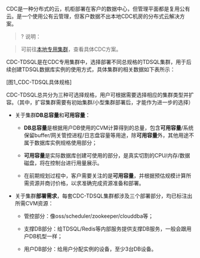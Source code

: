 CDC是一种分布式的云，机柜部署在客户的数据中心，但管理平面都是复用公有云。是一个使用公有云管理，但客户数据不出本地CDC机房的分布式云解决方案。

>? 说明：

> 可前往[本地专用集群](https://cloud.tencent.com/document/product/1346/49881)，查看具体CDC方案。

CDC-TDSQL是在CDC专用集群中，选择部署不同总规格的TDSQL集群，用于后续创建TDSQL数据库实例的使用方式，具体集群的相关数据如下表所示：

[图1_CDC-TDSQL具体规格]

CDC-TDSQL总共分为三种可选择规格，用户可根据需要选择相应的集群类型并扩容。（其中，扩容集群需要有初始集群/小型集群部署后，才能作为进一步的选择）

- 关于集群**DB总容量**和**可用容量**：
    -   **DB总容量**是根据用户DB使用的CVM计算得到的总量，包含**可用容量**/系统保留buffer/网关管控进程/日志盘容量等用途，除**可用容量**外，其他用途不属于数据库实例规格使用部分；

    - **可用容量**是实际数据库创建可使用的部分，是真实切割的CPU/内存/数据磁盘，将在控制台进行用量展示。
    - 在前期规划过程中，客户需要关注的是**可用容量**，并根据预估规模计算所需资源并商讨价格，以求准确完成资源准备和部署。

- 关于集群**部署需求**，每套CDC-TDSQL集群都涉及三个部署部分，均已标注出所需CVM资源：

    - 管控部分：像oss/scheduler/zookeeper/clouddba等；

    - 支撑DB部分：给TDSQL/Redis等内部服务提供支撑DB服务，一般会跟用户DB机型一样；

    - 用户DB部分：给用户分配实例的设备，至少3台DB设备。
